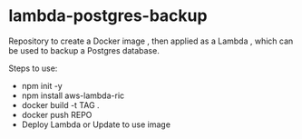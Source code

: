 # lambda-postgres-backup
Repository to create a Docker image , then applied as a Lambda , which can be used to backup a Postgres database.

Steps to use:
- npm init -y
- npm install aws-lambda-ric
- docker build -t TAG .
- docker push REPO
- Deploy Lambda or Update to use image 
